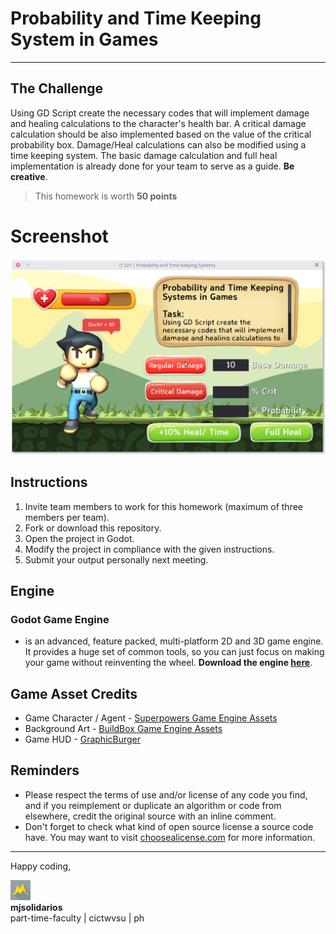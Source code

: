 # Probability and Time Keeping System in Games
***

## The Challenge
Using GD Script create the necessary codes that will implement damage and healing calculations to the character's health bar. A critical damage calculation should be also implemented based on the value of the critical probability box. Damage/Heal calculations can also be modified using a time keeping system. The basic damage calculation and full heal implementation is already done for your team to serve as a guide. **Be creative**.

> This homework is worth **50 points**

# Screenshot
![logo](assets/snap_0.png "Screenshot")

## Instructions
1. Invite team members to work for this homework  (maximum of three members per team).
1. Fork or download this repository.
1. Open the project in Godot.
1. Modify the project in compliance with the given instructions.
1. Submit your output personally next meeting.

## Engine
### Godot Game Engine
- is an advanced, feature packed, multi-platform 2D and 3D game engine. It provides a huge set of common tools, so you can just focus on making your game without reinventing the wheel. **Download the engine [here](http://www.godotengine.org/documents/188)**.

## Game Asset Credits
* Game Character / Agent - [Superpowers Game Engine Assets](http://superpowers-html5.com/)
* Background Art - [BuildBox Game Engine Assets](https://www.buildbox.com/)
* Game HUD - [GraphicBurger](http://graphicburger.com)

## Reminders
* Please respect the terms of use and/or license of any code you find, and if you reimplement or duplicate an algorithm or code from elsewhere, credit the original source with an inline comment.
* Don't forget to check what kind of open source license a source code have. You may want to visit [choosealicense.com](http://choosealicense.com) for more information.

***

Happy coding,

![logo](assets/logo.png "logo")<br>
**mjsolidarios**
<br>part-time-faculty | cictwvsu | ph
